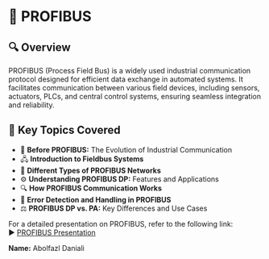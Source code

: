 # 🔵 PROFIBUS

## 🔍 Overview
PROFIBUS (Process Field Bus) is a widely used industrial communication protocol designed for efficient data exchange in automated systems. It facilitates communication between various field devices, including sensors, actuators, PLCs, and central control systems, ensuring seamless integration and reliability.

## 📌 Key Topics Covered
- 🔄 **Before PROFIBUS:** The Evolution of Industrial Communication
- 🖧 **Introduction to Fieldbus Systems**
- 🔗 **Different Types of PROFIBUS Networks**
- ⚙️ **Understanding PROFIBUS DP:** Features and Applications
- 🔍 **How PROFIBUS Communication Works**
- 🚨 **Error Detection and Handling in PROFIBUS**
- ⚖️ **PROFIBUS DP vs. PA:** Key Differences and Use Cases




For a detailed presentation on PROFIBUS, refer to the following link:  
▶️ [PROFIBUS Presentation](https://youtu.be/9FaVNqOoXZQ)

**Name:** Abolfazl Daniali  



